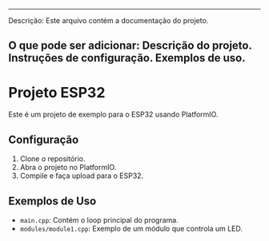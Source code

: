 ------------------------------------------------------------
Descrição: Este arquivo contém a documentação do projeto.

O que pode ser adicionar:
Descrição do projeto.
Instruções de configuração.
Exemplos de uso.
------------------------------------------------------------

# Projeto ESP32

Este é um projeto de exemplo para o ESP32 usando PlatformIO.

## Configuração

1. Clone o repositório.
2. Abra o projeto no PlatformIO.
3. Compile e faça upload para o ESP32.

## Exemplos de Uso

- `main.cpp`: Contém o loop principal do programa.
- `modules/module1.cpp`: Exemplo de um módulo que controla um LED.